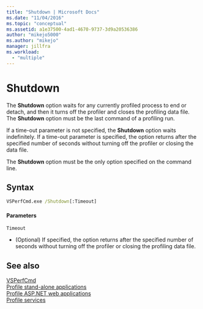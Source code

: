 ```yaml
---
title: "Shutdown | Microsoft Docs"
ms.date: "11/04/2016"
ms.topic: "conceptual"
ms.assetid: a1e37500-4ad1-4670-9737-3d9a20536386
author: "mikejo5000"
ms.author: "mikejo"
manager: jillfra
ms.workload: 
  - "multiple"
---
```

# Shutdown
The **Shutdown** option waits for any currently profiled process to end or detach, and then it turns off the profiler and closes the profiling data file. The **Shutdown** option must be the last command of a profiling run.  
  
 If a time-out parameter is not specified, the **Shutdown** option waits indefinitely. If a time-out parameter is specified, the option returns after the specified number of seconds without turning off the profiler or closing the data file.  
  
 The **Shutdown** option must be the only option specified on the command line.  
  
## Syntax  
  
```cmd  
VSPerfCmd.exe /Shutdown[:Timeout]  
```  
  
#### Parameters  
 `Timeout`  
 -   (Optional) If specified, the option returns after the specified number of seconds without turning off the profiler or closing the profiling data file.  
  
## See also  
 [VSPerfCmd](../profiling/vsperfcmd.md)   
 [Profile stand-alone applications](../profiling/command-line-profiling-of-stand-alone-applications.md)   
 [Profile ASP.NET web applications](../profiling/command-line-profiling-of-aspnet-web-applications.md)   
 [Profile services](../profiling/command-line-profiling-of-services.md)